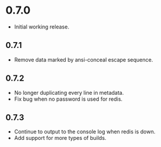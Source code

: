 0.7.0
=====

* Initial working release.

0.7.1
-----

* Remove data marked by ansi-conceal escape sequence.

0.7.2
-----

* No longer duplicating every line in metadata.
* Fix bug when no password is used for redis.

0.7.3
-----

* Continue to output to the console log when redis is down.
* Add support for more types of builds.
